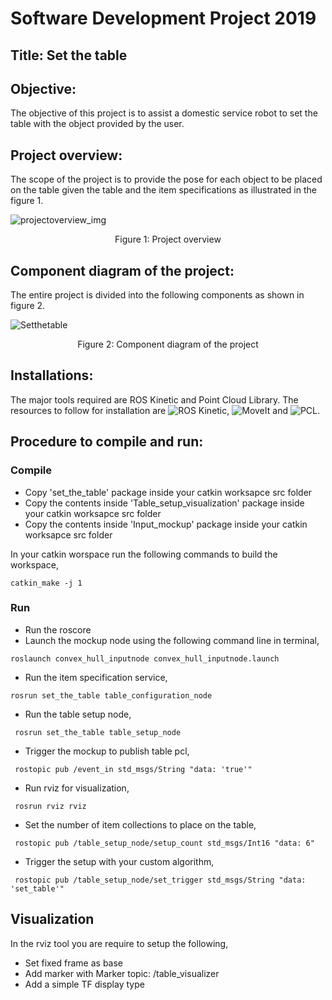 # Software Development Project 2019

## Title: Set the table

## Objective:
The objective of this project is to assist a domestic service robot to set the table with the object provided by the user.

## Project overview:
The scope of the project is to provide the pose for each object to be placed on the table given the table and the item specifications as illustrated in the figure 1.

![projectoverview_img](https://user-images.githubusercontent.com/43172178/60401336-0b58d100-9b80-11e9-9d3a-ecfae472c0c5.png)

<p align="center">
  Figure 1: Project overview
</p>

## Component diagram of the project:
The entire project is divided into the following components as shown in figure 2.

![Setthetable](https://user-images.githubusercontent.com/43172178/60401302-7eae1300-9b7f-11e9-9b24-353a21b632ad.png)

<p align="center">
  Figure 2: Component diagram of the project
</p>

## Installations:
The major tools required are ROS Kinetic and Point Cloud Library.
The resources to follow for installation are ![ROS Kinetic](http://wiki.ros.org/kinetic/Installation), ![MoveIt](https://moveit.ros.org/) and ![PCL](http://www.pointclouds.org/downloads/).

## Procedure to compile and run:

### Compile
* Copy 'set_the_table' package inside your catkin worksapce src folder
* Copy the contents inside 'Table_setup_visualization' package inside your catkin worksapce src folder
* Copy the contents inside 'Input_mockup' package inside your catkin worksapce src folder

In your catkin worspace run the following commands to build the workspace,
```
catkin_make -j 1

```

### Run

* Run the roscore
* Launch the mockup node using the following command line in terminal, 
```
roslaunch convex_hull_inputnode convex_hull_inputnode.launch
```
* Run the item specification service, 
```
rosrun set_the_table table_configuration_node 
```
* Run the table setup node, 
```
 rosrun set_the_table table_setup_node
```
* Trigger the mockup to publish table pcl,
```
 rostopic pub /event_in std_msgs/String "data: 'true'"
```
* Run rviz for visualization,
```
 rosrun rviz rviz
```
* Set the number of item collections to place on the table,
```
 rostopic pub /table_setup_node/setup_count std_msgs/Int16 "data: 6"
```
* Trigger the setup with your custom algorithm,
```
 rostopic pub /table_setup_node/set_trigger std_msgs/String "data: 'set_table'" 
```

## Visualization

In the rviz tool you are require to setup the following,

* Set fixed frame as base
* Add marker with Marker topic: /table_visualizer
* Add a simple TF display type
